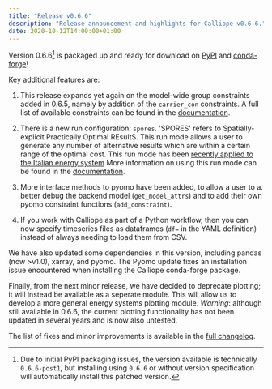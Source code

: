 ```yaml
---
title: "Release v0.6.6"
description: "Release announcement and highlights for Calliope v0.6.6."
date: 2020-10-12T14:00:00+01:00
---
```


Version 0.6.6[^1] is packaged up and ready for download on [PyPI](https://pypi.python.org/pypi/calliope) and [conda-forge](https://anaconda.org/conda-forge/calliope)!

Key additional features are:

1. This release expands yet again on the model-wide group constraints added in 0.6.5, namely by addition of the `carrier_con` constraints. A full list of available constraints can be found in the [documentation](https://calliope.readthedocs.io/en/v0.6.6-post1/user/advanced_constraints.html#group-constraints).

2. There is a new run configuration: `spores`. 'SPORES' refers to Spatially-explicit Practically Optimal REsultS. This run mode allows a user to generate any number of alternative results which are within a certain range of the optimal cost. This run mode has been [recently applied to the Italian energy system](https://doi.org/10.1016/j.joule.2020.08.002) More information on using this run mode can be found in the [documentation](https://calliope.readthedocs.io/en/v0.6.6-post1/user/advanced_features.html#spores-mode).

3. More interface methods to pyomo have been added, to allow a user to a. better debug the backend model (`get_model_attrs`) and to add their own pyomo constraint functions (`add_constraint`).

4. If you work with Calliope as part of a Python workflow, then you can now specify timeseries files as dataframes (`df=` in the YAML definition) instead of always needing to load them from CSV.

We have also updated some dependencies in this version, including pandas (now >v1.0), xarray, and pyomo. The Pyomo update fixes an installation issue encountered when installing the Calliope conda-forge package.

Finally, from the next minor release, we have decided to deprecate plotting; it will instead be available as a seperate module. This will allow us to develop a more general energy systems plotting module. *Warning*: although still available in 0.6.6, the current plotting functionality has not been updated in several years and is now also untested.

The list of fixes and minor improvements is available in the [full changelog](https://calliope.readthedocs.io/en/v0.6.6-post1/history.html).

[^1]: Due to initial PyPI packaging issues, the version available is technically `0.6.6-post1`, but installing using `0.6.6` or without version specification will automatically install this patched version.